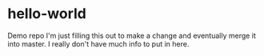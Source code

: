 # hello-world
Demo repo
I'm just filling this out to make a change and eventually merge it into master.
I really don't have much info to put in here.
